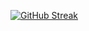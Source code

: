[![GitHub Streak](http://github-readme-streak-stats.herokuapp.com?user=Luiz-eduardp&theme=dark&date_format=j%20M%5B%20Y%5D)](https://git.io/streak-stats)
